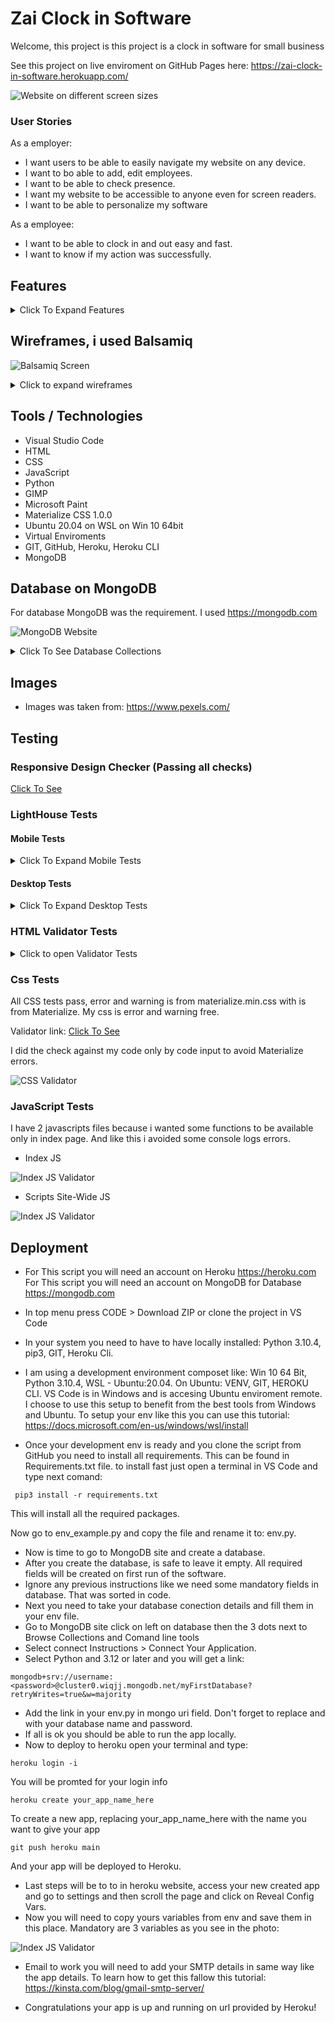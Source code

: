 # Zai Clock in Software

Welcome, this project is 
this project is a clock in software for small business


See this project on live enviroment on GitHub Pages here: <https://zai-clock-in-software.herokuapp.com/>

![Website on different screen sizes](readme-assets/img/screens.png)



### User Stories

As a employer:

- I want users to be able to easily navigate my website on any device.
- I want to bo able to add, edit employees.
- I want to be able to check presence.
- I want my website to be accessible to anyone even for screen readers.
- I want to be able to personalize my software

As a employee:

- I want to be able to clock in and out easy and fast.
- I want to know if my action was successfully.

## Features

<details>
<summary>Click To Expand Features</summary>

### Navigation

- Same navigation menu is used across all pages for consistency, but is hidden from user that is not authenticated because in index page is no need for navbar.


![NavBar Desktop](readme-assets/img/navbar-desktop.png)

- Navigation was designed to be easy to use and to understand.

![NavBar Mobile](readme-assets/img/navbar-mobile.png)

- Navigation was designed to work well on all devices.


### Index Screen

Index Screen was designed with employee in mind. Only required features are in this page. NFC is working only in Google Chrome For Android, and is activated if is possible.

- Index Screen Desktop

![Index Screen Desktop](readme-assets/img/index-desktop.png)

- Index Screen Tablet ( NFC INACTIVE )

![Index Screen Tablet](readme-assets/img/index-tablet.png)

- Index Screen Mobile ( NFC ACTIVE )
- NFC READY message appear on screen only if device is compatible, NFC is active and permissions given

![Index Screen Mobile](readme-assets/img/index-mobile.jpg)

### Registration Page

- Registration page is designed with employee, hr employees in mind
![Registration Page Desktop](readme-assets/img/registration-desktop.png)

- Registration Page Mobile

![Registration Page Mobile](readme-assets/img/registration-mobile.png)

### Verification Email

Once registration was successful email verification is required.

- Verification Email Desktop

![Verification Email Desktop](readme-assets/img/verification-email-desktop.png)

- Verification Email Mobile Top Part

![Verification Email Mobile Top Part](readme-assets/img/verification-mobile-top.jpg)

- Verification Email Mobile Bottom Part

![Verification Email Mobile Bottom Part](readme-assets/img/verification-mobile-bottom.jpg)

### Verify Page

Once user click the email is redirected to verification page where have to input email address and secret code from email.

- Verification Page Desktop

![Verification Page Desktop](readme-assets/img/verify-desktop.png)

- Verification Page Mobile

![Verification Page Mobile](readme-assets/img/verify-mobile.png)


### Resend Verification

If user don't have verification code, can request to be resent to email address.

- Resend Verification Page Desktop

![Resend Verification Page Desktop](readme-assets/img/resend-verification-page-desktop.png)

- Resend Verification Page Mobile

![Resend Verification Page Mobile](readme-assets/img/resend-verification-page-mobile.png)


### Login Page

Once email is verified user is redirected to login. 

- Login Page Desktop

![Login Page Desktop](readme-assets/img/login-page-desktop.png)

- Login Page Mobile

![Login Page Mobile](readme-assets/img/login-page-mobile.png)


### Dashboard Page

Once email is verified user is redirected to login. 

- Dashboard Desktop

![Dashboard Desktop](readme-assets/img/dashboard-desktop.png)

- Dashboard Mobile

![Dashboard Mobile](readme-assets/img/dashboard-mobile.png)

### Settings Page

Settings page give the power to end user to customise the lock of his brand now software by changing brand name, navbar-footer color and text color and google font. More settings will be added latter. 

- Settings Page Desktop

![Settings Page Desktop](readme-assets/img/settings-page-desktop.png)

- Settings Page Mobile

![Settings Page Mobile](readme-assets/img/settings-page-mobile.png)

### Employer Profile Page( HR -Department)

In this page employer or hr department can see or update their details

- Employer Profile Page Desktop

![Employer Profile Page Desktop](readme-assets/img/profile-page-desktop.png)

- Employer Profile Page Mobile

![Employer Profile Page Mobile](readme-assets/img/profile-page-mobile.png)


### Working Now Page

In this page we can check who is working now, and clock in times.

- Working Now Page Desktop

![Working Now Page Desktop](readme-assets/img/working-now-desktop.png)

- Working Now Page Mobile

![Working Now Page Mobile](readme-assets/img/working-now-mobile.png)


### Home Now Page

In this page we can check who is not working now, and clock-out times.

- Home Now Page Desktop

![Home Now Page Desktop](readme-assets/img/home-now-desktop.png)

- Home Now Page Mobile

![Home Now Page Mobile](readme-assets/img/home-now-mobile.png)


### Add Employee Page

In this page we can add an employee. Clock nr is unique and because of that we generate this number automatically.

- Add Employee Page Desktop

![Add Employee Page Desktop](readme-assets/img/add-employee-desktop.png)

- Add Employee Page Mobile

![Add Employee Page Mobile](readme-assets/img/add-employee-mobile.png)


### Employees Page

In this page we can see all employees. And we have an link to edit page if is required.

- Employees Page Desktop

![Employees Page Desktop](readme-assets/img/employees-page-desktop.png)

- Employees Page Mobile

![Employees Page Mobile](readme-assets/img/employees-page-mobile.png)


### Edit Employees Page

In this page we can edit employee details, excepting Clock Nr.

- Edit Employees Page Desktop

![Edit Employees Page Desktop](readme-assets/img/edit-employee-desktop.png)

- Edit Employees Page Mobile

![Edit Employees Page Mobile](readme-assets/img/edit-employee-mobile.png)


### Delete Employees PopUp

In this page we can delete employee details, action is irreversible. We use clock in like a security.


- Delete Employees PopUp

![Delete Employees PopUp Desktop](readme-assets/img/delete-employee-desktop.png)

- Delete Employees PopUp Mobile

![Delete Employees PopUp Mobile](readme-assets/img/delete-employee-mobile.png)

</details>

## Wireframes, i used Balsamiq

![Balsamiq Screen](readme-assets/wireframes/balsamiq-screen.png)


<details>
<summary>Click to expand wireframes</summary>

### Index page

 - Desktop and tablet wirefame is shared because of minimalistic design

![Index Desktop&Tablet Wireframe](readme-assets/wireframes/index-desktop.png)

 - Mobile Wireframe

![Index Mobile Wireframe](readme-assets/wireframes/index-mobile.png)


### Log In page

 - Desktop and tablet wirefame is shared because of minimalistic design

![Log In page Desktop&Tablet Wireframe](readme-assets/wireframes/login-desktop.png)

 - Mobile Wireframe

![Log In Mobile Wireframe](readme-assets/wireframes/login-mobile.png)


### Registration page

 - Desktop and tablet wirefame is shared because of minimalistic design

![Registration page Desktop&Tablet Wireframe](readme-assets/wireframes/register-desktop.png)

 - Mobile Wireframe

![Registration Mobile Wireframe](readme-assets/wireframes/register-mobile.png)

### Verify page

 - Desktop and tablet wirefame is shared because of minimalistic design

![Verify page Desktop&Tablet Wireframe](readme-assets/wireframes/verify-desktop.png)

 - Mobile Wireframe

![Verify Mobile Wireframe](readme-assets/wireframes/verify-mobile.png)

### Resend Verification page

 - Desktop and tablet wirefame is shared because of minimalistic design

![Resend Verification page Desktop&Tablet Wireframe](readme-assets/wireframes/resend-verification-desktop.png)

 - Mobile Wireframe

![Resend Verification Mobile Wireframe](readme-assets/wireframes/resend-verification-mobile.png)


### Dashboard page

 - Desktop and tablet wirefame is shared because of minimalistic design

![Dashboard page Desktop&Tablet Wireframe](readme-assets/wireframes/dashboard-desktop.png)

 - Mobile Wireframe

![Dashboard Mobile Wireframe](readme-assets/wireframes/dashboard-mobile.png)

### Settings page

 - Desktop and tablet wirefame is shared because of minimalistic design

![Settings page Desktop&Tablet Wireframe](readme-assets/wireframes/settings-desktop.png)

 - Mobile Wireframe

![Settings Mobile Wireframe](readme-assets/wireframes/settings-mobile.png)


### Profile page

 - Desktop and tablet wirefame is shared because of minimalistic design

![Profile page Desktop&Tablet Wireframe](readme-assets/wireframes/profile-desktop.png)

 - Mobile Wireframe

![Profile Mobile Wireframe](readme-assets/wireframes/profile-mobile.png)


### Add Admin page

 - Desktop and tablet wirefame is shared because of minimalistic design
 (Same as registration page)

![Add Admin page Desktop&Tablet Wireframe](readme-assets/wireframes/register-desktop.png)

 - Mobile Wireframe

![Add Admin Mobile Wireframe](readme-assets/wireframes/register-mobile.png)


### Working Now page

 - Desktop and tablet wirefame is shared because of minimalistic design

![Working Now page Desktop&Tablet Wireframe](readme-assets/wireframes/working-now-desktop.png)

 - Mobile Wireframe

![Working Now Mobile Wireframe](readme-assets/wireframes/working-now-mobile.png)


### Home Now page

 - Desktop and tablet wirefame is shared because of minimalistic design

![Home Now page Desktop&Tablet Wireframe](readme-assets/wireframes/home-now-desktop.png)

 - Mobile Wireframe

![Home Now Mobile Wireframe](readme-assets/wireframes/home-now-mobile.png)


### Add Employee page

 - Desktop and tablet wirefame is shared because of minimalistic design

![Add Employee page Desktop&Tablet Wireframe](readme-assets/wireframes/add-employee-desktop.png)

 - Mobile Wireframe

![Add Employee Mobile Wireframe](readme-assets/wireframes/add-employee-mobile.png)


### Employees page

 - Desktop and tablet wirefame is shared because of minimalistic design

![Employees page Desktop&Tablet Wireframe](readme-assets/wireframes/employes-desktop.png)

 - Mobile Wireframe

![Employees Mobile Wireframe](readme-assets/wireframes/employes-mobile.png)


### Edit Employee page

 - Desktop and tablet wirefame is shared because of minimalistic design

![Edit Employee page Desktop&Tablet Wireframe](readme-assets/wireframes/edit-employee-desktop.png)

 - Mobile Wireframe

![Edit Employee Mobile Wireframe](readme-assets/wireframes/edit-employee-mobile.png)


### Delete Employee page

 - Desktop and tablet wirefame is shared because of minimalistic design

![Delete Employee page Desktop&Tablet Wireframe](readme-assets/wireframes/delete-employee-desktop.png)

 - Mobile Wireframe

![Delete Employee Mobile Wireframe](readme-assets/wireframes/delete-employee-mobile.png)


### Nav Bar And Footer

 - Both are site-wide, desktop:

![Nav Bar And Footer Wireframe](readme-assets/wireframes/navbar-desktop.png)

 - Mobile Wireframe

![Nav Bar And Footer Mobile Wireframe](readme-assets/wireframes/navbar-mobile.png)
</details>


## Tools / Technologies

- Visual Studio Code
- HTML
- CSS
- JavaScript
- Python
- GIMP
- Microsoft Paint
- Materialize CSS 1.0.0
- Ubuntu 20.04 on WSL on Win 10 64bit
- Virtual Enviroments
- GIT, GitHub, Heroku, Heroku CLI
- MongoDB

## Database on MongoDB


For database MongoDB was the requirement.
I used <https://mongodb.com>

![MongoDB Website](readme-assets/database/atlas.png)

<details>
<summary>Click To See Database Collections</summary>

### Admin Collection

After registration of an admin details are stored in admin collection.  Please notice that email_is_verified is False and there is an verify_secret created. 

![Admin Collection Unverified](readme-assets/database/admin-unverified-database.png)

When user use correct secret code to verify the email address then email_is_verified is updated with true and secret code is deleted, for sequrity and to be able to reuse it if we have milions of registrations daily.

![Admin Collection Verified](readme-assets/database/admin-verified-database.png)

### Clock In Collection

When a employee clock-in using clock nr or clock-in card(ON NFC ONLY), details are stored on this collection. (Date, Time and Clock Nr). Because this is the most used feature, and time sensitive i decided to keep clock in and clock out in separate collections and to store the minimum required informations only here.

![Clock In Collection](readme-assets/database/clock-in.png)

### Clock Out Collection

Same as clock in but when user clock out we store in another collection all the details: Both Clock In and Clock Out and after we delete the respective entry from Clock In. This is because the user can be or clock in or clock out never both.

![Clock Out Collection](readme-assets/database/clock-out.png)

### Clocks Collection

As we said earlier when user clock out we retrieve the informations from clock in before to be deleted, first name and last name from employee collection and clock out details and we build a document in this collection with all the details to be easy accesible for furter queries.

![Clocks Collection](readme-assets/database/clocks.png)

### Employee Collection

In this collection we keep all the details of a employee when is registered by admin. Clock nr is auto generated.

![Employee Collection](readme-assets/database/employee.png)

### Index Template Collection

In this, collection are stored template settings this in only collection that have to be created at script installation.

![Index Collection](readme-assets/database/index-template.png)

</details>

## Images

- Images was taken from: <https://www.pexels.com/>



## Testing

### Responsive Design Checker (Passing all checks)

<a href="https://responsivedesignchecker.com/checker.php?url=https%3A%2F%2Fzai-clock-in-software.herokuapp.com%2F&width=1400&height=700" rel="noopener" target="_blank">Click To See</a>

### LightHouse Tests

#### Mobile Tests

<details>
<summary>Click To Expand Mobile Tests</summary>

- Index Page 

![Index Page](readme-assets/lighthouse-tests/mobile/index.png)

- Login Page

![Login Page](readme-assets/lighthouse-tests/mobile/login.png)

- Register Page

![Register Page](readme-assets/lighthouse-tests/mobile/register.png)

- Dashboard Page

![Dashboard Page](readme-assets/lighthouse-tests/mobile/dashboard.png)

- Settings Page

![Settings Page](readme-assets/lighthouse-tests/mobile/settings.png)

- Profile Page

![Profile Page](readme-assets/lighthouse-tests/mobile/profile.png)

- Working Now Page

![Working Now](readme-assets/lighthouse-tests/mobile/working.png)

- Home Now Page

![Home Now](readme-assets/lighthouse-tests/mobile/home.png)

- Add Employee Page

![Add Employee](readme-assets/lighthouse-tests/mobile/add-employee.png)

- Presence Page

![Presence Page](readme-assets/lighthouse-tests/mobile/presence.png)

- Employees Page

![Employees Page](readme-assets/lighthouse-tests/mobile/employees.png)

</details>

#### Desktop Tests

<details>
<summary>Click To Expand Desktop Tests</summary>

- Index Page 

![Index Page](readme-assets/lighthouse-tests/desktop/index.png)

- Login Page

![Login Page](readme-assets/lighthouse-tests/desktop/login.png)

- Register Page

![Register Page](readme-assets/lighthouse-tests/desktop/register.png)

- Dashboard Page

![Dashboard Page](readme-assets/lighthouse-tests/desktop/dashboard.png)

- Settings Page

![Settings Page](readme-assets/lighthouse-tests/desktop/settings.png)

- Profile Page

![Profile Page](readme-assets/lighthouse-tests/desktop/profile.png)

- Working Now Page

![Working Now](readme-assets/lighthouse-tests/desktop/working.png)

- Home Now Page

![Home Now](readme-assets/lighthouse-tests/desktop/home.png)

- Add Employee Page

![Add Employee](readme-assets/lighthouse-tests/desktop/add-employee.png)

- Presence Page

![Presence Page](readme-assets/lighthouse-tests/desktop/presence.png)

- Employees Page

![Employees Page](readme-assets/lighthouse-tests/desktop/employees.png)

</details>

### HTML Validator Tests

<details>
<summary>Click to open Validator Tests</summary>

- Index Page

Index page validator link: <a href="https://validator.w3.org/nu/?doc=https%3A%2F%2Fzai-clock-in-software.herokuapp.com%2F" rel="noopener" target="_blank">Click To See</a>

![Index Page](readme-assets/html-validator/index.png)

- Login Page

Login page validator link: <a href="https://validator.w3.org/nu/?doc=https%3A%2F%2Fzai-clock-in-software.herokuapp.com%2Flogin" rel="noopener" target="_blank">Click To See</a>

![Login Page](readme-assets/html-validator/login.png)

- Register Page

Register page validator link: <a href="https://validator.w3.org/nu/?doc=https%3A%2F%2Fzai-clock-in-software.herokuapp.com%2Fregister" rel="noopener" target="_blank">Click To See</a>

![Register Page](readme-assets/html-validator/register.png)

- Dashboard Page

Dashboard page validator link: <a href="https://validator.w3.org/nu/?doc=https%3A%2F%2Fzai-clock-in-software.herokuapp.com%2Fdashboard" rel="noopener" target="_blank">Click To See</a>

![Dashboard Page](readme-assets/html-validator/dashboard.png)

- Settings Page

Settings page validator link: <a href="https://validator.w3.org/nu/?doc=https%3A%2F%2Fzai-clock-in-software.herokuapp.com%2Fsettings%2F" rel="noopener" target="_blank">Click To See</a>

![Settings Page](readme-assets/html-validator/settings.png)

- Settings Page

Settings page validator link: <a href="https://validator.w3.org/nu/?doc=https%3A%2F%2Fzai-clock-in-software.herokuapp.com%2Fsettings%2F" rel="noopener" target="_blank">Click To See</a>

![Settings Page](readme-assets/html-validator/settings.png)

- Profile Page

Profile page validator link will throw 500 for some reason: <a href="https://validator.w3.org/nu/?showsource=yes&doc=https%3A%2F%2Fzai-clock-in-software.herokuapp.com%2Fprofile" rel="noopener" target="_blank">Click To See</a>

Page was checked by source code: 

![Profile Page](readme-assets/html-validator/profile.png)

- Working Now Page

Working Now validator link: <a href="https://validator.w3.org/nu/?doc=https%3A%2F%2Fzai-clock-in-software.herokuapp.com%2Fworking-now" rel="noopener" target="_blank">Click To See</a>

![Working Now](readme-assets/html-validator/working.png)

- Home Now Page

Home Now validator link: <a href="https://validator.w3.org/nu/?doc=https%3A%2F%2Fzai-clock-in-software.herokuapp.com%2Fhome-now" rel="noopener" target="_blank">Click To See</a>

![Home Now](readme-assets/html-validator/home.png)

- Add Employee Page

Add Employee validator link: <a href="https://validator.w3.org/nu/?doc=https%3A%2F%2Fzai-clock-in-software.herokuapp.com%2Fadd-employee" rel="noopener" target="_blank">Click To See</a>

![Add Employee](readme-assets/html-validator/add-employee.png)

- Presence Page

Presence validator link: <a href="https://validator.w3.org/nu/?doc=https%3A%2F%2Fzai-clock-in-software.herokuapp.com%2Fpresence" rel="noopener" target="_blank">Click To See</a>

![Presence](readme-assets/html-validator/presence.png)

- Employees Page

Employees validator link: <a href="https://validator.w3.org/nu/?doc=https%3A%2F%2Fzai-clock-in-software.herokuapp.com%2Femployess" rel="noopener" target="_blank">Click To See</a>

![Employees](readme-assets/html-validator/employees.png)

- Verify Page

Verify validator link: <a href="https://validator.w3.org/nu/?doc=https%3A%2F%2Fzai-clock-in-software.herokuapp.com%2Fverify" rel="noopener" target="_blank">Click To See</a>

![Verify](readme-assets/html-validator/verify.png)
</details>

### Css Tests

All CSS tests pass, error and warning is from materialize.min.css with is from Materialize. My css is error and warning free.

Validator link: <a href="https://jigsaw.w3.org/css-validator/validator?uri=https%3A%2F%2Fzai-clock-in-software.herokuapp.com%2F&profile=css3svg&usermedium=all&warning=1&vextwarning=&lang=en#errors" rel="noopener" target="_blank">Click To See</a>

I did the check against my code only by code input to avoid Materialize errors.

![CSS Validator](readme-assets/css-validator/css-validator.png)

 ### JavaScript Tests

I have 2 javascripts files because i wanted some functions to be available only in index page. And like this i avoided some console logs errors.

- Index JS

![Index JS Validator](readme-assets/js-validator/index-js.png)

- Scripts Site-Wide JS

![Index JS Validator](readme-assets/js-validator/scripts-js.png)

## Deployment

- For This script you will need an account on Heroku <https://heroku.com>
For This script you will need an account on MongoDB for Database <https://mongodb.com>
- In top menu press CODE > Download ZIP or clone the project in VS Code 
- In your system you need to have to have locally installed: Python 3.10.4, pip3, GIT, Heroku Cli.
- I am using a development environment composet like: Win 10 64 Bit, Python 3.10.4, WSL - Ubuntu:20.04. On Ubuntu: VENV, GIT, HEROKU CLI. VS Code is in Windows and is accesing Ubuntu enviroment remote.
I choose to use this setup to benefit from the best tools from Windows and Ubuntu.
To setup your env like this you can use this tutorial: <https://docs.microsoft.com/en-us/windows/wsl/install>

- Once your development  env is ready and you clone the script from GitHub you need to install all requirements. This can be found in Requirements.txt file. to install fast just open a terminal in VS Code and type next comand: 

```
 pip3 install -r requirements.txt
```

This will install all the required packages.

Now go to env_example.py and copy the file and rename it to: env.py.

- Now is time to go to MongoDB site and create a database.
- After you create the database, is safe to leave it empty. All required fields will be created on first run of the software.
- Ignore any previous instructions like we need some mandatory fields in database. That was sorted in code.
- Next you need to take your database conection details and fill them in your env file.
- Go to MongoDB site click on left on database then the 3 dots next to Browse Collections and Comand line tools
- Select connect Instructions > Connect Your Application.
- Select Python and 3.12 or later  and you will get a link: 
```
mongodb+srv://username:<password>@cluster0.wiqjj.mongodb.net/myFirstDatabase?retryWrites=true&w=majority
```
- Add the link in your env.py in mongo uri field. Don't forget to replace <password>  and <myFirstDatabase> with your database name and password.
- If all is ok you should be able to run the app locally.
- Now to deploy to heroku open your terminal and type:
```
heroku login -i
```
You will be promted for your login info
```
heroku create your_app_name_here
```
 To create a new app, replacing your_app_name_here with the name you want to give your app
```
git push heroku main
```
And your app will be deployed to Heroku.

- Last steps will be to to in heroku website, access your new created app and go to settings and then scroll the page and click on Reveal Config Vars.
- Now you will need to copy yours variables from env and save them in this place. Mandatory are 3 variables as you see in the photo:

![Index JS Validator](readme-assets/img/heroku.png)

- Email to work you will need to add your SMTP details in same way like the app details. To learn how to get this fallow this tutorial:
<https://kinsta.com/blog/gmail-smtp-server/>

- Congratulations your app is up and running on url provided by Heroku!